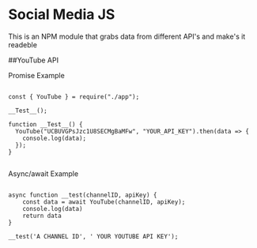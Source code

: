 # Social Media JS
This is an NPM module that grabs data from different API's and make's it readeble 

##YouTube API

Promise Example
```

const { YouTube } = require("./app");

__Test__();

function __Test__() {
  YouTube("UCBUVGPsJzc1U8SECMgBaMFw", "YOUR_API_KEY").then(data => {
    console.log(data);
  });
}


```

Async/await Example
```

async function __test(channelID, apiKey) {
    const data = await YouTube(channelID, apiKey);
    console.log(data)
    return data
} 

__test('A CHANNEL ID', ' YOUR YOUTUBE API KEY');


```
